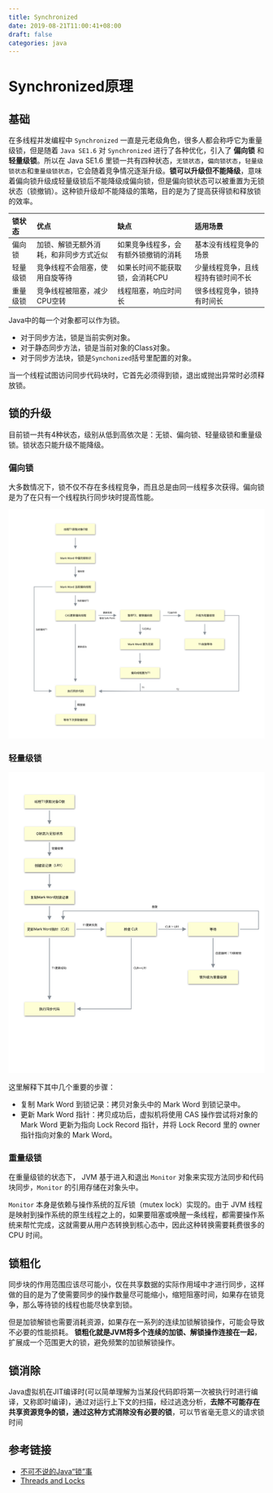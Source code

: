 ```yaml
---
title: Synchronized
date: 2019-08-21T11:00:41+08:00
draft: false
categories: java
---
```


# Synchronized原理

## 基础

在多线程并发编程中 `Synchronized` 一直是元老级角色，很多人都会称呼它为重量级锁，但是随着 `Java SE1.6` 对 `Synchronized` 进行了各种优化，引入了 **偏向锁** 和 **轻量级锁**。所以在 Java SE1.6 里锁一共有四种状态，`无锁状态`，`偏向锁状态`，`轻量级锁状态`和`重量级锁状态`，它会随着竞争情况逐渐升级。**锁可以升级但不能降级**，意味着偏向锁升级成轻量级锁后不能降级成偏向锁，但是偏向锁状态可以被重置为无锁状态（锁撤销）。这种锁升级却不能降级的策略，目的是为了提高获得锁和释放锁的效率。

| 锁状态    | 优点     |缺点|适用场景|
| :--- | :--- |:--|:--|
| 偏向锁     | 加锁、解锁无额外消耗，和非同步方式近似  |如果竞争线程多，会有额外锁撤销的消耗|基本没有线程竞争的场景|
|轻量级锁|竞争线程不会阻塞，使用自旋等待|如果长时间不能获取锁，会消耗CPU|少量线程竞争，且线程持有锁时间不长|
|重量级锁|竞争线程被阻塞，减少CPU空转|线程阻塞，响应时间长|很多线程竞争，锁持有时间长|

Java中的每一个对象都可以作为锁。

  - 对于同步方法，锁是当前实例对象。
  - 对于静态同步方法，锁是当前对象的Class对象。
  - 对于同步方法块，锁是`Synchonized`括号里配置的对象。

当一个线程试图访问同步代码块时，它首先必须得到锁，退出或抛出异常时必须释放锁。

## 锁的升级

目前锁一共有4种状态，级别从低到高依次是：无锁、偏向锁、轻量级锁和重量级锁。锁状态只能升级不能降级。

### 偏向锁

大多数情况下，锁不仅不存在多线程竞争，而且总是由同一线程多次获得。偏向锁是为了在只有一个线程执行同步块时提高性能。

![biased_lock](./assists/biased_lock.svg)


### 轻量级锁

![](./assists/light_lock.svg)


这里解释下其中几个重要的步骤：
- 复制 Mark Word 到锁记录：拷贝对象头中的 Mark Word 到锁记录中。
- 更新 Mark Word 指针：拷贝成功后，虚拟机将使用 CAS 操作尝试将对象的 Mark Word 更新为指向 Lock Record 指针，并将 Lock Record 里的 owner 指针指向对象的 Mark Word。

### 重量级锁

在重量级锁的状态下， JVM 基于进入和退出 `Monitor` 对象来实现方法同步和代码块同步，`Monitor` 的引用存储在对象头中。

`Monitor` 本身是依赖与操作系统的互斥锁（mutex lock）实现的。由于 JVM 线程是映射到操作系统的原生线程之上的，如果要阻塞或唤醒一条线程，都需要操作系统来帮忙完成，这就需要从用户态转换到核心态中，因此这种转换需要耗费很多的 CPU 时间。

## 锁粗化

同步块的作用范围应该尽可能小，仅在共享数据的实际作用域中才进行同步，这样做的目的是为了使需要同步的操作数量尽可能缩小，缩短阻塞时间，如果存在锁竞争，那么等待锁的线程也能尽快拿到锁。 

但是加锁解锁也需要消耗资源，如果存在一系列的连续加锁解锁操作，可能会导致不必要的性能损耗。 **锁粗化就是JVM将多个连续的加锁、解锁操作连接在一起**，扩展成一个范围更大的锁，避免频繁的加锁解锁操作。

## 锁消除

Java虚拟机在JIT编译时(可以简单理解为当某段代码即将第一次被执行时进行编译，又称即时编译)，通过对运行上下文的扫描，经过逃逸分析，**去除不可能存在共享资源竞争的锁，通过这种方式消除没有必要的锁**，可以节省毫无意义的请求锁时间

## 参考链接

- [不可不说的Java“锁”事](https://tech.meituan.com/2018/11/15/java-lock.html)
- [Threads and Locks](https://docs.oracle.com/javase/specs/jls/se7/html/jls-17.html)